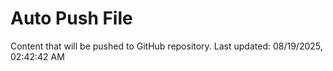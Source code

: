 # Auto Push File

Content that will be pushed to GitHub repository.
Last updated: 08/19/2025, 02:42:42 AM
